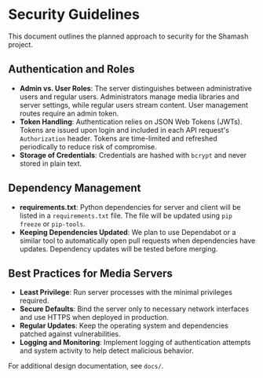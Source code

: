 # Security Guidelines

This document outlines the planned approach to security for the Shamash project.

## Authentication and Roles

- **Admin vs. User Roles**: The server distinguishes between administrative users and regular users. Administrators manage media libraries and server settings, while regular users stream content. User management routes require an admin token.
- **Token Handling**: Authentication relies on JSON Web Tokens (JWTs). Tokens are issued upon login and included in each API request's `Authorization` header. Tokens are time-limited and refreshed periodically to reduce risk of compromise.
- **Storage of Credentials**: Credentials are hashed with `bcrypt` and never stored in plain text.

## Dependency Management

- **requirements.txt**: Python dependencies for server and client will be listed in a `requirements.txt` file. The file will be updated using `pip freeze` or `pip-tools`.
- **Keeping Dependencies Updated**: We plan to use Dependabot or a similar tool to automatically open pull requests when dependencies have updates. Dependency updates will be tested before merging.

## Best Practices for Media Servers

- **Least Privilege**: Run server processes with the minimal privileges required.
- **Secure Defaults**: Bind the server only to necessary network interfaces and use HTTPS when deployed in production.
- **Regular Updates**: Keep the operating system and dependencies patched against vulnerabilities.
- **Logging and Monitoring**: Implement logging of authentication attempts and system activity to help detect malicious behavior.

For additional design documentation, see `docs/`.
